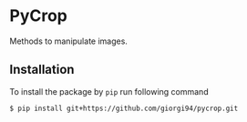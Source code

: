 # PyCrop

Methods to manipulate images.


## Installation

To install the package by `pip` run following command

```sh
$ pip install git+https://github.com/giorgi94/pycrop.git
```

